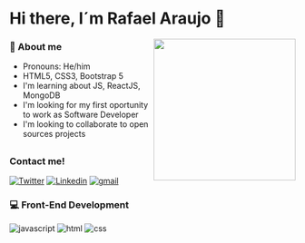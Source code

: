 # Hi there, I´m Rafael Araujo :wave:

<img src="https://github.com/Rafaell-dev/images/blob/main/img-gif-github.gif" width= "250px" align= "right">

### :man: About me
- Pronouns: He/him
- HTML5, CSS3, Bootstrap 5
- I'm learning about JS, ReactJS, MongoDB
- I'm looking for my first oportunity to work as Software Developer
- I'm looking to collaborate to open sources projects



##
### Contact me!

[![Twitter](https://img.shields.io/badge/-Twitter-060606?style=flat&labelcolor=0D0D0D&logo=Twitter&color=white)](https://twitter.com/rafaelldev)
[![Linkedin](https://img.shields.io/badge/-Linkedin-060606?style=flat&labelcolor=0D0D0D&logo=Linkedin&color=blue)](https://linkedin.com/in/rafaelldev)
[![gmail](https://img.shields.io/badge/Gmail-D14836?style=flat&logo=Gmail&logoColor=white)](mailto:araujor.dev@gmail.com)

### :computer: Front-End Development

![javascript](https://img.shields.io/badge/JavaScript-323330?style=for-the-badge&logo=javascript&logoColor=F7DF1E)
![html](https://img.shields.io/badge/HTML5-E34F26?style=for-the-badge&logo=html5&logoColor=white)
![css](https://img.shields.io/badge/CSS3-1572B6?style=for-the-badge&logo=css3&logoColor=white)
